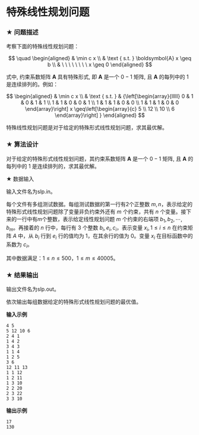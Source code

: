 # 特殊线性规划问题

### ★ 问题描述

考察下面的特殊线性规划问题：

$$
\quad \begin{aligned}
& \min c x \\
& \text { s.t.     } \boldsymbol{A} x \geq b \\
& \ \ \ \ \ \ \ \  x \geq 0
\end{aligned}
$$

式中, 约束系数矩阵 $\boldsymbol{A}$ 具有特殊形式, 即 $\boldsymbol{A}$ 是一个 $0-1$ 矩阵, 且 $\boldsymbol{A}$ 的每列中的 1 是连续排列的。例如：

$$
\begin{aligned}
& \min c x \\
& \text { s.t. } 
& {\left[\begin{array}{lllll}
0 & 1 & 0 & 1 & 1 \\
1 & 1 & 0 & 0 & 1 \\
1 & 1 & 1 & 0 & 0 \\
1 & 1 & 1 & 0 & 0
\end{array}\right] x \geq\left[\begin{array}{c}
5 \\
12 \\
10 \\
6
\end{array}\right] }
\end{aligned}
$$

特殊线性规划问题是对于给定的特殊形式线性规划问题，求其最优解。

### ★ 算法设计

对于给定的特殊形式线性规划问题，其约束系数矩阵 $\boldsymbol{A}$ 是一个 $0-1$ 矩阵, 且 $\boldsymbol{A}$ 的每列中的 1 是连续排列的，求其最优解。

 ★ 数据输入

输入文件名为slp.in。

每个文件有多组测试数据。每组测试数据的第一行有2个正整数 $m,n$，表示给定的特殊形式线性规划问题除了变量非负约束外还有 $m$ 个约束，共有 $n$ 个变量。接下来的一行中有$m$个整数，表示给定线性规划问题 $m$ 个约束的右端项 $b_1,b_2,\cdots,b_m$。再接着的 $n$ 行中，每行有 3 个整数 $b_i,e_i,c_i$，表示变量 $x_i,1\leq i\leq n$ 在约束矩阵 $A$ 中，从 $b_i$ 行到 $e_i$ 行的值均为 1，在其余行的值为 0。变量 $x_i$ 在目标函数中的系数为 $c_i$。

其中数据满足：$1\leq n\leq 500$，$1\leq m\leq 40005$。

### ★ 结果输出

输出文件名为slp.out。

依次输出每组数据给定的特殊形式线性规划问题的最优值。

**输入示例**  

```
4 5
5 12 10 6
2 4 1
1 4 2
3 4 3
1 1 4
1 2 5
3 6
12 11 13 
1 1 12
1 2 11
1 3 10
2 2 20
2 3 22
3 3 10
```

**输出示例**  

```
17
130
```
